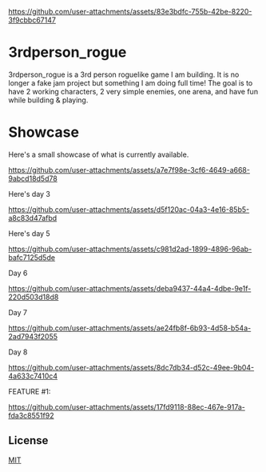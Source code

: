 
https://github.com/user-attachments/assets/83e3bdfc-755b-42be-8220-3f9cbbc67147
# 3rdperson_rogue

3rdperson_rogue is a 3rd person roguelike game I am building. It is no longer a fake jam project but something I am doing full time!
The goal is to have 2 working characters, 2 very simple enemies, one arena, and have fun while building & playing. 
# Showcase

Here's a small showcase of what is currently available.

https://github.com/user-attachments/assets/a7e7f98e-3cf6-4649-a668-9abcd18d5d78

Here's day 3

https://github.com/user-attachments/assets/d5f120ac-04a3-4e16-85b5-a8c83d47afbd

Here's day 5



https://github.com/user-attachments/assets/c981d2ad-1899-4896-96ab-bafc7125d5de

Day 6



https://github.com/user-attachments/assets/deba9437-44a4-4dbe-9e1f-220d503d18d8

Day 7



https://github.com/user-attachments/assets/ae24fb8f-6b93-4d58-b54a-2ad7943f2055

Day 8



https://github.com/user-attachments/assets/8dc7db34-d52c-49ee-9b04-4a633c7410c4


FEATURE #1:




https://github.com/user-attachments/assets/17fd9118-88ec-467e-917a-fda3c8551f92



## License


[MIT](https://choosealicense.com/licenses/mit/)
